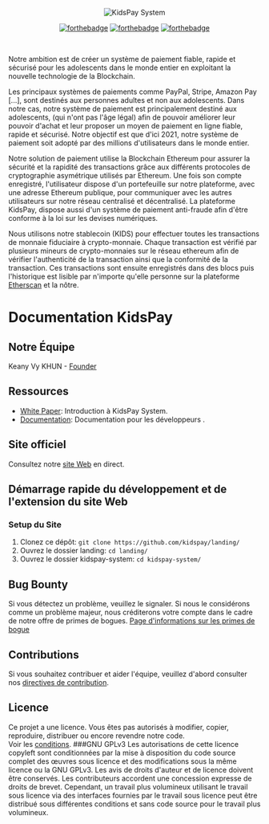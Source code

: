 <div align="center">

![KidsPay System](https://zupimages.net/up/20/24/531t.png)

[![forthebadge](http://forthebadge.com/images/badges/built-with-love.svg)](./COMMING-SOON.md) [![forthebadge](http://forthebadge.com/images/badges/uses-js.svg)](./COMMING-SOON.md)
[![forthebadge](http://forthebadge.com/images/badges/makes-people-smile.svg)](./COMMING-SOON.md)<br>
</div><br>

Notre ambition est de créer un système de paiement fiable, rapide et sécurisé pour les adolescents dans le monde entier en exploitant la nouvelle technologie de la Blockchain.<br>

Les principaux systèmes de paiements comme PayPal, Stripe, Amazon Pay [...], sont destinés aux personnes adultes et non aux adolescents. Dans notre cas, notre système de paiement est principalement destiné aux adolescents, (qui n'ont pas l'âge légal) afin de pouvoir améliorer leur pouvoir d'achat et leur proposer un moyen de paiement en ligne fiable, rapide et sécurisé. Notre objectif est que d'ici 2021, notre système de paiement soit adopté par des millions d'utilisateurs dans le monde entier.<br>

Notre solution de paiement utilise la Blockchain Ethereum pour assurer la sécurité et la rapidité des transactions grâce aux différents protocoles de cryptographie asymétrique utilisés par Ethereum.
Une fois son compte enregistré, l'utilisateur dispose d'un portefeuille sur notre plateforme, avec une adresse Ethereum publique, pour communiquer avec les autres utilisateurs sur notre réseau centralisé et décentralisé. La plateforme KidsPay, dispose aussi d'un système de paiement anti-fraude afin d'être conforme à la loi sur les devises numériques.<br>

Nous utilisons notre stablecoin (KIDS) pour effectuer toutes les transactions de monnaie fiduciaire à crypto-monnaie. Chaque transaction est vérifié par plusieurs mineurs de crypto-monnaies sur le réseau ethereum afin de vérifier l'authenticité de la transaction ainsi que la conformité de la transaction. Ces transactions sont ensuite enregistrés dans des blocs puis l'historique est lisible par n'importe qu'elle personne sur la plateforme [Etherscan](https://etherscan.io/) et la nôtre.

# Documentation KidsPay

## Notre Équipe
Keany Vy KHUN - [Founder](https://instagram.com/keany_vy95)

## Ressources

- [White Paper](./COMMING-SOON.md): Introduction à KidsPay System.
- [Documentation](./COMMING-SOON.md): Documentation pour les développeurs .

## Site officiel
Consultez notre [site Web](./COMMING-SOON.md) en direct.

## Démarrage rapide du développement et de l'extension du site Web

### Setup du Site

1. Clonez ce dépôt: `git clone https://github.com/kidspay/landing/`
2. Ouvrez le dossier landing: `cd landing/`
3. Ouvrez le dossier kidspay-system: `cd kidspay-system/`

## Bug Bounty
Si vous détectez un problème, veuillez le signaler. Si nous le considérons comme un problème majeur, nous créditerons votre compte dans le cadre de notre offre de primes de bogues.
[Page d'informations sur les primes de bogue](./CONTRIBUTING.md)

## Contributions
Si vous souhaitez contribuer et aider l'équipe, veuillez d'abord consulter nos [directives de contribution](./CONTRIBUTING.md).

## Licence
Ce projet a une licence. Vous êtes pas autorisés à modifier, copier, reproduire, distribuer ou encore revendre notre code.<br>
Voir les [conditions](./LICENSE.md).
###GNU GPLv3
Les autorisations de cette licence copyleft sont conditionnées par la mise à disposition du code source complet des œuvres sous licence et des modifications sous la même licence ou la GNU GPLv3. Les avis de droits d'auteur et de licence doivent être conservés. Les contributeurs accordent une concession expresse de droits de brevet. Cependant, un travail plus volumineux utilisant le travail sous licence via des interfaces fournies par le travail sous licence peut être distribué sous différentes conditions et sans code source pour le travail plus volumineux.

